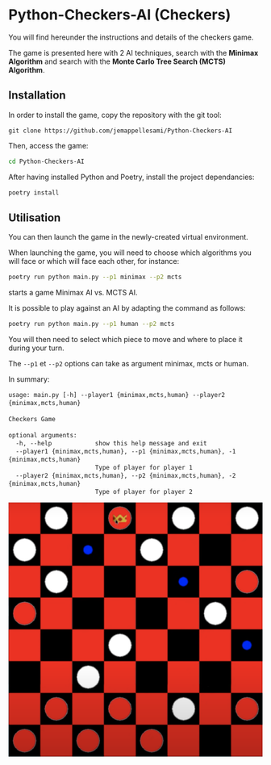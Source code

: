 # Python-Checkers-AI (Checkers)

You will find hereunder the instructions and details of the checkers game.

The game is presented here with 2 AI techniques, search with the **Minimax Algorithm** and search with the **Monte Carlo Tree Search (MCTS) Algorithm**.

## Installation

In order to install the game, copy the repository with the git tool:

```
git clone https://github.com/jemappellesami/Python-Checkers-AI
```

Then, access the game:

```bash
cd Python-Checkers-AI
```

After having installed Python and Poetry, install the project dependancies:

```bash
poetry install
```

## Utilisation

You can then launch the game in the newly-created virtual environment.

When launching the game, you will need to choose which algorithms you will face or which will face each other, for instance:

```bash
poetry run python main.py --p1 minimax --p2 mcts
```

starts a game Minimax AI vs. MCTS AI.

It is possible to play against an AI by adapting the command as follows:

```bash
poetry run python main.py --p1 human --p2 mcts
```

You will then need to select which piece to move and where to place it during your turn.

The `--p1` et `--p2` options can take as argument minimax, mcts or human.

In summary:
```
usage: main.py [-h] --player1 {minimax,mcts,human} --player2 {minimax,mcts,human}

Checkers Game

optional arguments:
  -h, --help            show this help message and exit
  --player1 {minimax,mcts,human}, --p1 {minimax,mcts,human}, -1 {minimax,mcts,human}
                        Type of player for player 1
  --player2 {minimax,mcts,human}, --p2 {minimax,mcts,human}, -2 {minimax,mcts,human}
                        Type of player for player 2

```

![checkers screen](./assets/checkers.png)
